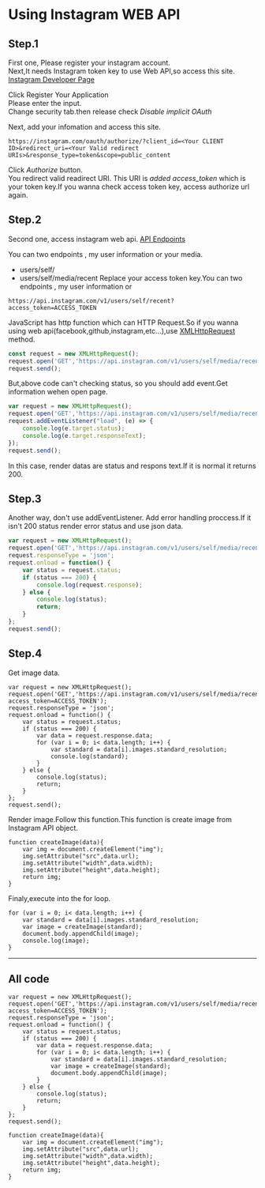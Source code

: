# Using Instagram WEB API

## Step.1  
First one, Please register your instagram account.  
Next,It needs Instagram token key to use Web API,so access this site.  
[Instagram Developer Page](https://www.instagram.com/developer/)


Click Register Your Application  
Please enter the input.  
Change security tab.then release check  _Disable implicit OAuth_  

Next, add your infomation and access this site.  
```
https://instagram.com/oauth/authorize/?client_id=<Your CLIENT ID>&redirect_uri=<Your Valid redirect URIs>&response_type=token&scope=public_content
```

Click _Authorize_ button.  
You redirect valid readirect URI. This URI is _added access_token_ which is your token key.If you wanna check access token key, access authorize url again.

## Step.2
Second one, access instagram web api.
[API Endpoints](https://www.instagram.com/developer/endpoints/)

You can two endpoints , my user information or your media.
- users/self/
- users/self/media/recent
Replace your access token key.You can two endpoints , my user information or
```
https://api.instagram.com/v1/users/self/recent?access_token=ACCESS_TOKEN
```


JavaScript has http function which can HTTP Request.So if you wanna using web api(facebook,github,instagram,etc...),use [XMLHttpRequest](https://developer.mozilla.org/en-US/docs/Web/API/XMLHttpRequest) 
method.

```JavaScript
const request = new XMLHttpRequest();
request.open('GET','https://api.instagram.com/v1/users/self/media/recent?access_token=ACCESS_TOKEN');
request.send();
```

But,above code can't checking status, so you should add event.Get information wehen open page.
```JavaScript
var request = new XMLHttpRequest();
request.open('GET','https://api.instagram.com/v1/users/self/media/recent?access_token=ACCESS_TOKEN');
request.addEventListener("load", (e) => {
    console.log(e.target.status);
    console.log(e.target.responseText);
});
request.send();
```
In this case, render datas are status and respons text.If it is normal it returns 200.

## Step.3
Another way, don't use addEventListener. Add error handling proccess.If it isn't 200 status render error status and use json data.
```JavaScript
var request = new XMLHttpRequest();
request.open('GET','https://api.instagram.com/v1/users/self/media/recent/?access_token=ACCESS_TOKEN');
request.responseType = 'json';
request.onload = function() {
    var status = request.status;
    if (status === 200) {
        console.log(request.response);
    } else {
        console.log(status);
        return;
    }
};
request.send();
```

## Step.4
Get image data.
```
var request = new XMLHttpRequest();
request.open('GET','https://api.instagram.com/v1/users/self/media/recent/?access_token=ACCESS_TOKEN');
request.responseType = 'json';
request.onload = function() {
    var status = request.status;
    if (status === 200) {
        var data = request.response.data;
        for (var i = 0; i< data.length; i++) {
            var standard = data[i].images.standard_resolution;
            console.log(standard);
        }
    } else {
        console.log(status);
        return;
    }
};
request.send();
```

Render image.Follow this function.This function is create image from Instagram API object.
```
function createImage(data){
    var img = document.createElement("img");
    img.setAttribute("src",data.url);
    img.setAttribute("width",data.width);
    img.setAttribute("height",data.height);
    return img;
}
```

Finaly,execute into the for loop.
```
for (var i = 0; i< data.length; i++) {
    var standard = data[i].images.standard_resolution;
    var image = createImage(standard);
    document.body.appendChild(image);
    console.log(image);
}
```

---
## All code
```
var request = new XMLHttpRequest();
request.open('GET','https://api.instagram.com/v1/users/self/media/recent/?access_token=ACCESS_TOKEN');
request.responseType = 'json';
request.onload = function() {
    var status = request.status;
    if (status === 200) {
        var data = request.response.data;
        for (var i = 0; i< data.length; i++) {
            var standard = data[i].images.standard_resolution;
            var image = createImage(standard);
            document.body.appendChild(image);
        }
    } else {
        console.log(status);
        return;
    }
};
request.send();

function createImage(data){
    var img = document.createElement("img");
    img.setAttribute("src",data.url);
    img.setAttribute("width",data.width);
    img.setAttribute("height",data.height);
    return img;
}
```

